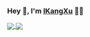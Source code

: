 ### Hey 👋, I'm [IKangXu](https://ikangxu.cn) 👨‍💻

<a href="#">
  <img align="center" src="https://github-readme-stats.vercel.app/api/top-langs/?username=IKangXu&layout=compact&theme=graywhite&locale=cn" />
</a>
<a href="#">
  <img align="center" src="https://github-readme-stats.vercel.app/api?username=IKangXu&show_icons=true&layout=compact&theme=graywhite&hide_border=true&locale=cn" />
</a>

